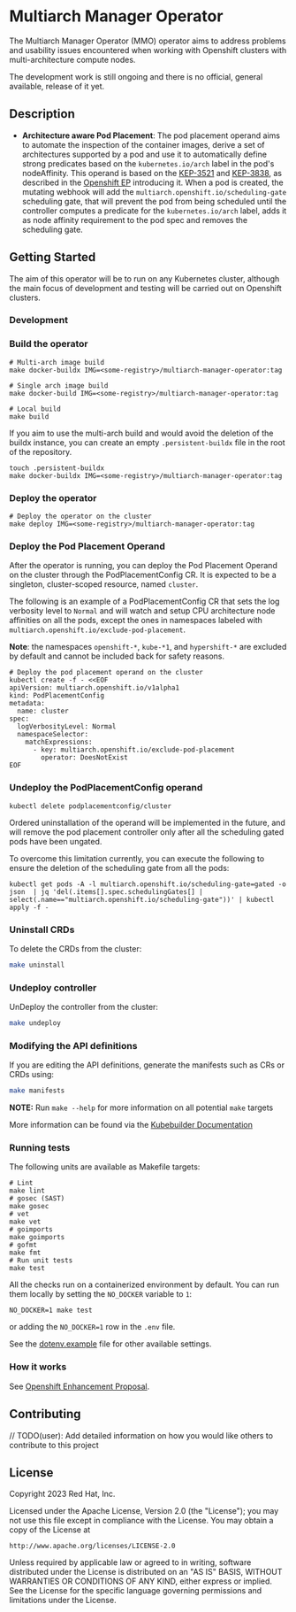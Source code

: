 # Multiarch Manager Operator

The Multiarch Manager Operator (MMO) operator aims to address problems and usability issues encountered when working with Openshift clusters with multi-architecture compute nodes.

The development work is still ongoing and there is no official, general available, release of it yet.

## Description

- **Architecture aware Pod Placement**: The pod placement operand aims to automate the 
  inspection of the container images, derive a set of architectures supported by a pod and use it to
  automatically define strong predicates based on the `kubernetes.io/arch` label in the pod's nodeAffinity. 
  This operand is based on the [KEP-3521](https://github.com/kubernetes/enhancements/blob/afad6f270c7ac2ae853f4d1b72c379a6c3c7c042/keps/sig-scheduling/3521-pod-scheduling-readiness/README.md) and
  [KEP-3838](https://github.com/kubernetes/enhancements/blob/afad6f270c7ac2ae853f4d1b72c379a6c3c7c042/keps/sig-scheduling/3838-pod-mutable-scheduling-directives/README.md), as
  described in the [Openshift EP](https://github.com/openshift/enhancements/blob/6cebc13f0672c601ebfae669ea4fc8ca632721b5/enhancements/multi-arch/multiarch-manager-operator.md) introducing it.
  When a pod is created, the mutating webhook will add the `multiarch.openshift.io/scheduling-gate` scheduling gate, that will
  prevent the pod from being scheduled until the controller computes a predicate for the `kubernetes.io/arch` label,
  adds it as node affinity requirement to the pod spec and removes the scheduling gate.

## Getting Started

The aim of this operator will be to run on any Kubernetes cluster, although the main focus of development and testing
will be carried out on Openshift clusters.


### Development

### Build the operator

```shell
# Multi-arch image build
make docker-buildx IMG=<some-registry>/multiarch-manager-operator:tag

# Single arch image build
make docker-build IMG=<some-registry>/multiarch-manager-operator:tag

# Local build
make build
```

If you aim to use the multi-arch build and would avoid the deletion of the buildx instance, you can
create an empty `.persistent-buildx` file in the root of the repository.

```shell
touch .persistent-buildx
make docker-buildx IMG=<some-registry>/multiarch-manager-operator:tag
```

### Deploy the operator

```shell
# Deploy the operator on the cluster
make deploy IMG=<some-registry>/multiarch-manager-operator:tag
```

### Deploy the Pod Placement Operand

After the operator is running, you can deploy the Pod Placement Operand on the cluster through the PodPlacementConfig CR.
It is expected to be a singleton, cluster-scoped resource, named `cluster`.

The following is an example of a PodPlacementConfig CR that sets the log verbosity level to `Normal` and 
will watch and setup CPU architecture node affinities on all the pods, except the ones in namespaces labeled with 
`multiarch.openshift.io/exclude-pod-placement`.

**Note**: the namespaces `openshift-*`, `kube-*1`, and `hypershift-*` are excluded by default and cannot be included back for
safety reasons.

```shell
# Deploy the pod placement operand on the cluster
kubectl create -f - <<EOF
apiVersion: multiarch.openshift.io/v1alpha1
kind: PodPlacementConfig
metadata:
  name: cluster
spec:
  logVerbosityLevel: Normal
  namespaceSelector:
    matchExpressions:
      - key: multiarch.openshift.io/exclude-pod-placement
        operator: DoesNotExist
EOF
```

### Undeploy the PodPlacementConfig operand

```shell
kubectl delete podplacementconfig/cluster
```

Ordered uninstallation of the operand will be implemented in the future, and will remove the pod placement controller
only after all the scheduling gated pods have been ungated.

To overcome this limitation currently, you can execute the following to ensure the deletion of the scheduling gate 
from all the pods:
```shell
kubectl get pods -A -l multiarch.openshift.io/scheduling-gate=gated -o json  | jq 'del(.items[].spec.schedulingGates[] | select(.name=="multiarch.openshift.io/scheduling-gate"))' | kubectl apply -f -
```

### Uninstall CRDs
To delete the CRDs from the cluster:

```sh
make uninstall
```

### Undeploy controller

UnDeploy the controller from the cluster:

```sh
make undeploy
```

### Modifying the API definitions

If you are editing the API definitions, generate the manifests such as CRs or CRDs using:

```sh
make manifests
```

**NOTE:** Run `make --help` for more information on all potential `make` targets

More information can be found via the [Kubebuilder Documentation](https://book.kubebuilder.io/introduction.html)

### Running tests

The following units are available as Makefile targets:

```shell
# Lint
make lint
# gosec (SAST)
make gosec
# vet
make vet
# goimports
make goimports
# gofmt
make fmt
# Run unit tests
make test
```

All the checks run on a containerized environment by default. 
You can run them locally by setting the `NO_DOCKER` variable to `1`:

```shell
NO_DOCKER=1 make test
```

or adding the `NO_DOCKER=1` row in the `.env` file.

See the [dotenv.example](./dotenv.example) file for other available settings.

### How it works

See [Openshift Enhancement Proposal](https://github.com/openshift/enhancements/blob/6cebc13f0672c601ebfae669ea4fc8ca632721b5/enhancements/multi-arch/multiarch-manager-operator.md).


## Contributing
// TODO(user): Add detailed information on how you would like others to contribute to this project

## License

Copyright 2023 Red Hat, Inc.

Licensed under the Apache License, Version 2.0 (the "License");
you may not use this file except in compliance with the License.
You may obtain a copy of the License at

    http://www.apache.org/licenses/LICENSE-2.0

Unless required by applicable law or agreed to in writing, software
distributed under the License is distributed on an "AS IS" BASIS,
WITHOUT WARRANTIES OR CONDITIONS OF ANY KIND, either express or implied.
See the License for the specific language governing permissions and
limitations under the License.

